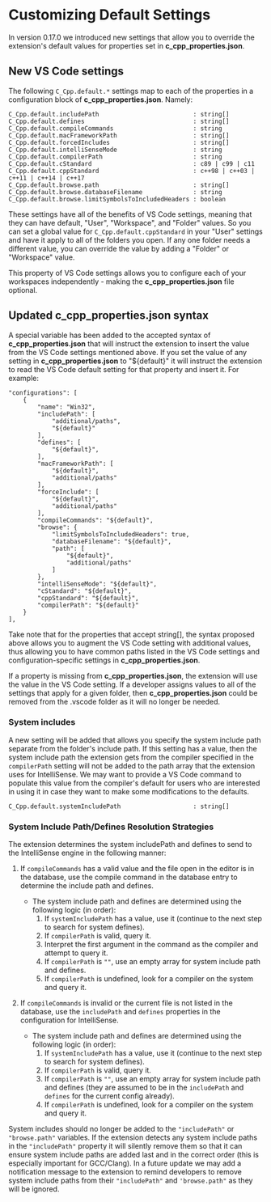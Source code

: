 # Customizing Default Settings

In version 0.17.0 we introduced new settings that allow you to override the extension's default values for properties set in **c_cpp_properties.json**.

## New VS Code settings

The following `C_Cpp.default.*` settings map to each of the properties in a configuration block of **c_cpp_properties.json**. Namely:

```
C_Cpp.default.includePath                          : string[]
C_Cpp.default.defines                              : string[]
C_Cpp.default.compileCommands                      : string
C_Cpp.default.macFrameworkPath                     : string[]
C_Cpp.default.forcedIncludes                       : string[]
C_Cpp.default.intelliSenseMode                     : string
C_Cpp.default.compilerPath                         : string
C_Cpp.default.cStandard                            : c89 | c99 | c11
C_Cpp.default.cppStandard                          : c++98 | c++03 | c++11 | c++14 | c++17
C_Cpp.default.browse.path                          : string[]
C_Cpp.default.browse.databaseFilename              : string
C_Cpp.default.browse.limitSymbolsToIncludedHeaders : boolean
```

These settings have all of the benefits of VS Code settings, meaning that they can have default, "User", "Workspace", and "Folder" values.  So you can set a global value for `C_Cpp.default.cppStandard` in your "User" settings and have it apply to all of the folders you open. If any one folder needs a different value, you can override the value by adding a "Folder" or "Workspace" value.

This property of VS Code settings allows you to configure each of your workspaces independently - making the **c_cpp_properties.json** file optional.

## Updated **c_cpp_properties.json** syntax

A special variable has been added to the accepted syntax of **c_cpp_properties.json** that will instruct the extension to insert  the value from the VS Code settings mentioned above. If you set the value of any setting in **c_cpp_properties.json** to "${default}" it will instruct the extension to read the VS Code default setting for that property and insert it. For example:

```
"configurations": [
    {
        "name": "Win32",
        "includePath": [
            "additional/paths",
            "${default}"
        ],
        "defines": [
            "${default}",
        ],
        "macFrameworkPath": [
            "${default}",
            "additional/paths"
        ],
        "forceInclude": [
            "${default}",
            "additional/paths"
        ],
        "compileCommands": "${default}",
        "browse": {
            "limitSymbolsToIncludedHeaders": true,
            "databaseFilename": "${default}",
            "path": [
                "${default}",
                "additional/paths"
            ]
        },
        "intelliSenseMode": "${default}",
        "cStandard": "${default}",
        "cppStandard": "${default}",
        "compilerPath": "${default}"
    }
],
```

Take note that for the properties that accept string[], the syntax proposed above allows you to augment the VS Code setting with additional values, thus allowing you to have common paths listed in the VS Code settings and configuration-specific settings in **c_cpp_properties.json**.

If a property is missing from **c_cpp_properties.json**, the extension will use the value in the VS Code setting. If a developer assigns values to all of the settings that apply for a given folder, then **c_cpp_properties.json** could be removed from the .vscode folder as it will no longer be needed.

### System includes

A new setting will be added that allows you specify the system include path separate from the folder's include path. If this setting has a value, then the system include path the extension gets from the compiler specified in the `compilerPath` setting will not be added to the path array that the extension uses for IntelliSense. We may want to provide a VS Code command to populate this value from the compiler's default for users who are interested in using it in case they want to make some modifications to the defaults.

```
C_Cpp.default.systemIncludePath                    : string[]
```

### System Include Path/Defines Resolution Strategies

The extension determines the system includePath and defines to send to the IntelliSense engine in the following manner:

1. If `compileCommands` has a valid value and the file open in the editor is in the database, use the compile command in the database entry to determine the include path and defines.
    * The system include path and defines are determined using the following logic (in order):
        1. If `systemIncludePath` has a value, use it (continue to the next step to search for system defines).
        2. If `compilerPath` is valid, query it.
        3. Interpret the first argument in the command as the compiler and attempt to query it.
        4. If `compilerPath` is `""`, use an empty array for system include path and defines.
        5. If `compilerPath` is undefined, look for a compiler on the system and query it.
	
2. If `compileCommands` is invalid or the current file is not listed in the database, use the `includePath` and `defines` properties in the configuration for IntelliSense.
    * The system include path and defines are determined using the following logic (in order):
        1. If `systemIncludePath` has a value, use it (continue to the next step to search for system defines).
        2. If `compilerPath` is valid, query it.
        3. If `compilerPath` is `""`, use an empty array for system include path and defines (they are assumed to be in the `includePath` and `defines` for the current config already).
        4. If `compilerPath` is undefined, look for a compiler on the system and query it.

System includes should no longer be added to the `"includePath"` or `"browse.path"` variables. If the extension detects any system include paths in the `"includePath"` property it will silently remove them so that it can ensure system include paths are added last and in the correct order (this is especially important for GCC/Clang). In a future update we may add a notification message to the extension to remind developers to remove system include paths from their `"includePath"` and `'browse.path"` as they will be ignored.

